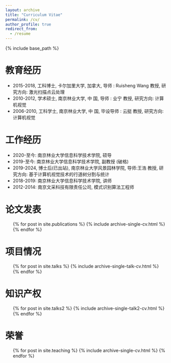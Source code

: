 ```yaml
---
layout: archive
title: "Curriculum Vitae"
permalink: /cv/
author_profile: true
redirect_from:
  - /resume
---
```

<!-- 简历内容 -->
{% include base_path %}

教育经历
======
* 2015-2018, 工科博士, 卡尔加里大学, 加拿大, 导师 : Ruisheng Wang 教授, 研究方向: 激光扫描点云处理
* 2010-2012, 学术硕士, 南京林业大学, 中  国, 导师 : 业宁 教授, 研究方向: 计算机视觉
* 2006-2010, 工科学士, 南京林业大学, 中  国, 毕设导师 : 云挺 教授, 研究方向: 计算机视觉 

工作经历
======
* 2020-至今: 南京林业大学信息科学技术学院, 硕导
* 2019-至今: 南京林业大学信息科学技术学院, 副教授 (破格)
* 2019-2024, 博士后(已出站), 南京林业大学风景园林学院, 导师:王浩 教授, 研究方向: 基于计算机视觉技术的行道树分割与统计
* 2018-2019: 南京林业大学信息科学技术学院, 讲师
* 2012-2014: 南京文采科技有限责任公司, 模式识别算法工程师
  

论文发表
======
  <ul>{% for post in site.publications %}
    {% include archive-single-cv.html %}
  {% endfor %}</ul>
  
  
项目情况
======
 <ul>{% for post in site.talks %}
 {% include archive-single-talk-cv.html %}
  {% endfor %}</ul>
  
  
知识产权
======
 <ul>{% for post in site.talks2 %}
 {% include archive-single-talk2-cv.html %}
  {% endfor %}</ul>



荣誉
======
  <ul>{% for post in site.teaching %}
    {% include archive-single-cv.html %}
  {% endfor %}</ul>
  





